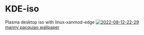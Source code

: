 # KDE-iso
Plasma desktop iso with linux-xanmod-edge
<a href='https://postimg.cc/CRXZN1nW' target='_blank'><img src='https://i.postimg.cc/FKsjhkrs/2022-08-12-22-29.png' border='0' alt='2022-08-12-22-29'/></a><br /><a href='https://suwalls.com/sports/manny-pacquiao-4'>manny pacquiao wallpaper</a><br />
